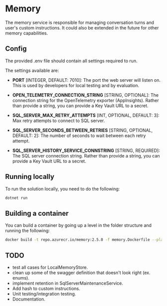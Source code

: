 # Memory

The memory service is responsible for managing conversation turns and user's custom instructions. It could also be extended in the future for other memory capabilities.

## Config

The provided .env file should contain all settings required to run.

The settings available are:

- __PORT__ [INTEGER, DEFAULT: 7010]: The port the web server will listen on. This is used by developers for local testing and by evaluation.

- __OPEN_TELEMETRY_CONNECTION_STRING__ [STRING, OPTIONAL]: The connection string for the OpenTelemetry exporter (AppInsights). Rather than provide a string, you can provide a Key Vault URL to a secret.

- __SQL_SERVER_MAX_RETRY_ATTEMPTS__ [INT, OPTIONAL, DEFAULT: 3]: Max retry attempts to connect to SQL server.

- __SQL_SERVER_SECONDS_BETWEEN_RETRIES__ [STRING, OPTIONAL, DEFAULT: 2]: The number of seconds to wait between each retry attempt.

- __SQL_SERVER_HISTORY_SERVICE_CONNSTRING__ [STRING, REQUIRED]: The SQL server connection string. Rather than provide a string, you can provide a Key Vault URL to a secret.

## Running locally

To run the solution locally, you need to do the following:

```bash
dotnet run
```

## Building a container

You can build a container by going up a level in the folder structure and running the following:

```bash
docker build -t repo.azurecr.io/memory:2.5.0 -f memory.Dockerfile --platform linux/amd64 .
```

## TODO

- test all cases for LocalMemoryStore.
- clean up some of the swagger definition that doesn't look right (ex. enums).
- implement retention in SqlServerMaintenanceService.
- Add hash to custom instructions.
- Unit testing/integration testing.
- Documentation.
